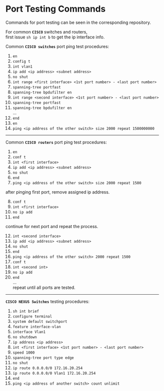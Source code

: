 # Port Testing Commands
Commands for port testing can be seen in the corresponding repository.  
  
For common **`CISCO`** switches and routers,  
first issue `sh ip int b` to get the ip interface info.  
  
Common **`CISCO switches`** port ping test procedures:  
1. `en`
2. `config t`
3. `int vlan1`
4. `ip add <ip address> <subnet address>`
5. `no shut`
6. `int range <first interface> <1st port number> - <last port number>`
7. `spanning-tree portfast`
8. `spanning-tree bpdufilter en`
9. `int range <second interface> <1st port number> - <last port number>`
10. `spanning-tree portfast`
11. `spanning-tree bpdufilter en`  
...  
12. `end`
13. `en`
14. `ping <ip address of the other switch> size 2000 repeat 1500000000`

----
  
Common **`CISCO routers`** port ping test procedures:  
1. `en`
2. `conf t`
3. `int <first interface>`
4. `ip add <ip address> <subnet address>`
5. `no shut`
6. `end`
7. `ping <ip address of the other switch> size 2000 repeat 1500`  
  
after pinging first port, remove assigned ip address.  
  
8. `conf t`
9. `int <first interface>`
10. `no ip add`
11. `end`
  
continue for next port and repeat the process.  
  
12. `int <second interface>`
13. `ip add <ip address> <subnet address>`
14. `no shut`
15. `end`
16. `ping <ip address of the other switch> 2000 repeat 1500`
17. `conf t`
18. `int <second int>`
19. `no ip add`
20. `end`  
...  
repeat until all ports are tested.

----
  
**`CISCO NEXUS Switches`** testing procedures:  
1. `sh int brief`
2. `configure terminal`
3. `system default switchport`
4. `feature interface-vlan`
5. `interface Vlan1`
6. `no shutdown`
7. `ip address <ip address>`
8. `int <first interface> <1st port number> - <last port number>`
9. `speed 1000`
10. `spanning-tree port type edge`
11. `no shut`
12. `ip route 0.0.0.0/0 172.16.20.254`
13. `ip route 0.0.0.0/0 Vlan1 172.16.20.254`
14. `end`
15. `ping <ip address of another switch> count unlimit`
